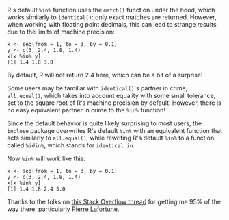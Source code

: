 R's default `%in%` function uses the `match()` function under the hood, which works similarly to `identical()`: only exact matches are returned. However, when working with floating point decimals, this can lead to strange results due to the limits of machine precision:

```
x <- seq(from = 1, to = 3, by = 0.1)
y <- c(3, 2.4, 1.8, 1.4)
x[x %in% y]
[1] 1.4 1.8 3.0
```

By default, R will not return 2.4 here, which can be a bit of a surprise!

Some users may be familiar with `identical()`'s partner in crime, `all.equal()`, which takes into account equality with some small tolerance, set to the square root of R's machine precision by default. However, there is no easy equivalent partner in crime to the `%in%` function!

Since the default behavior is quite likely surprising to most users, the `inclose` package overwrites R's default `%in%` with an equivalent function that acts similarly to `all.equal()`, while rewriting R's default `%in%` to a function called `%idin%`, which stands for `identical in`.

Now `%in%` will work like this:

```
x <- seq(from = 1, to = 3, by = 0.1)
y <- c(3, 2.4, 1.8, 1.4)
x[x %in% y]
[1] 1.4 1.8 2.4 3.0
```

Thanks to the folks on [this Stack Overflow thread](https://stackoverflow.com/questions/33226152/match-values-with-tolerance) for getting me 95% of the way there, particularly [Pierre Lafortune](https://stackoverflow.com/users/4564247/pierre-lafortune).
